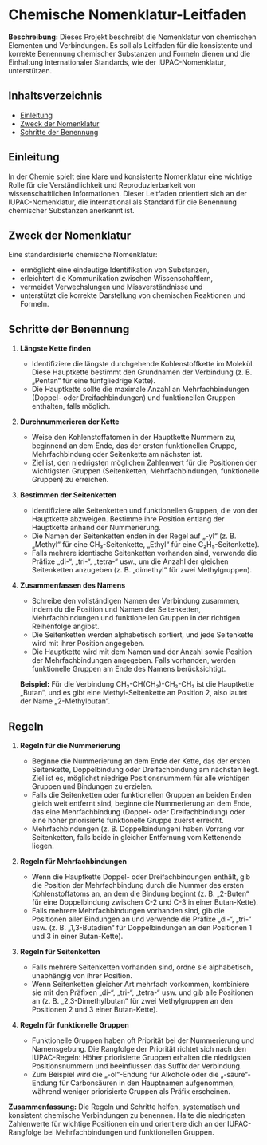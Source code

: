 # Chemische Nomenklatur-Leitfaden

**Beschreibung:** Dieses Projekt beschreibt die Nomenklatur von chemischen Elementen und Verbindungen. Es soll als Leitfaden für die konsistente und korrekte Benennung chemischer Substanzen und Formeln dienen und die Einhaltung internationaler Standards, wie der IUPAC-Nomenklatur, unterstützen.

## Inhaltsverzeichnis

- [Einleitung](#einleitung)
- [Zweck der Nomenklatur](#zweck-der-nomenklatur)
- [Schritte der Benennung](#schritte-der-benennung)


## Einleitung

In der Chemie spielt eine klare und konsistente Nomenklatur eine wichtige Rolle für die Verständlichkeit und Reproduzierbarkeit von wissenschaftlichen Informationen. Dieser Leitfaden orientiert sich an der IUPAC-Nomenklatur, die international als Standard für die Benennung chemischer Substanzen anerkannt ist.

## Zweck der Nomenklatur

Eine standardisierte chemische Nomenklatur:
- ermöglicht eine eindeutige Identifikation von Substanzen,
- erleichtert die Kommunikation zwischen Wissenschaftlern,
- vermeidet Verwechslungen und Missverständnisse und
- unterstützt die korrekte Darstellung von chemischen Reaktionen und Formeln.

## Schritte der Benennung

1. **Längste Kette finden**  
   - Identifiziere die längste durchgehende Kohlenstoffkette im Molekül. Diese Hauptkette bestimmt den Grundnamen der Verbindung (z. B. „Pentan“ für eine fünfgliedrige Kette).
   - Die Hauptkette sollte die maximale Anzahl an Mehrfachbindungen (Doppel- oder Dreifachbindungen) und funktionellen Gruppen enthalten, falls möglich.

2. **Durchnummerieren der Kette**  
   - Weise den Kohlenstoffatomen in der Hauptkette Nummern zu, beginnend an dem Ende, das der ersten funktionellen Gruppe, Mehrfachbindung oder Seitenkette am nächsten ist.
   - Ziel ist, den niedrigsten möglichen Zahlenwert für die Positionen der wichtigsten Gruppen (Seitenketten, Mehrfachbindungen, funktionelle Gruppen) zu erreichen.

3. **Bestimmen der Seitenketten**  
   - Identifiziere alle Seitenketten und funktionellen Gruppen, die von der Hauptkette abzweigen. Bestimme ihre Position entlang der Hauptkette anhand der Nummerierung.
   - Die Namen der Seitenketten enden in der Regel auf „-yl“ (z. B. „Methyl“ für eine CH₃-Seitenkette, „Ethyl“ für eine C₂H₅-Seitenkette).
   - Falls mehrere identische Seitenketten vorhanden sind, verwende die Präfixe „di-“, „tri-“, „tetra-“ usw., um die Anzahl der gleichen Seitenketten anzugeben (z. B. „dimethyl“ für zwei Methylgruppen).

4. **Zusammenfassen des Namens**  
   - Schreibe den vollständigen Namen der Verbindung zusammen, indem du die Position und Namen der Seitenketten, Mehrfachbindungen und funktionellen Gruppen in der richtigen Reihenfolge angibst.
   - Die Seitenketten werden alphabetisch sortiert, und jede Seitenkette wird mit ihrer Position angegeben.
   - Die Hauptkette wird mit dem Namen und der Anzahl sowie Position der Mehrfachbindungen angegeben. Falls vorhanden, werden funktionelle Gruppen am Ende des Namens berücksichtigt.

   **Beispiel:** Für die Verbindung CH₃-CH(CH₃)-CH₂-CH₃ ist die Hauptkette „Butan“, und es gibt eine Methyl-Seitenkette an Position 2, also lautet der Name „2-Methylbutan“.

## Regeln

1. **Regeln für die Nummerierung**  
   - Beginne die Nummerierung an dem Ende der Kette, das der ersten Seitenkette, Doppelbindung oder Dreifachbindung am nächsten liegt. Ziel ist es, möglichst niedrige Positionsnummern für alle wichtigen Gruppen und Bindungen zu erzielen.
   - Falls die Seitenketten oder funktionellen Gruppen an beiden Enden gleich weit entfernt sind, beginne die Nummerierung an dem Ende, das eine Mehrfachbindung (Doppel- oder Dreifachbindung) oder eine höher priorisierte funktionelle Gruppe zuerst erreicht.
   - Mehrfachbindungen (z. B. Doppelbindungen) haben Vorrang vor Seitenketten, falls beide in gleicher Entfernung vom Kettenende liegen.

2. **Regeln für Mehrfachbindungen**  
   - Wenn die Hauptkette Doppel- oder Dreifachbindungen enthält, gib die Position der Mehrfachbindung durch die Nummer des ersten Kohlenstoffatoms an, an dem die Bindung beginnt (z. B. „2-Buten“ für eine Doppelbindung zwischen C-2 und C-3 in einer Butan-Kette).
   - Falls mehrere Mehrfachbindungen vorhanden sind, gib die Positionen aller Bindungen an und verwende die Präfixe „di-“, „tri-“ usw. (z. B. „1,3-Butadien“ für Doppelbindungen an den Positionen 1 und 3 in einer Butan-Kette).

3. **Regeln für Seitenketten**  
   - Falls mehrere Seitenketten vorhanden sind, ordne sie alphabetisch, unabhängig von ihrer Position.
   - Wenn Seitenketten gleicher Art mehrfach vorkommen, kombiniere sie mit den Präfixen „di-“, „tri-“, „tetra-“ usw. und gib alle Positionen an (z. B. „2,3-Dimethylbutan“ für zwei Methylgruppen an den Positionen 2 und 3 einer Butan-Kette).

4. **Regeln für funktionelle Gruppen**  
   - Funktionelle Gruppen haben oft Priorität bei der Nummerierung und Namensgebung. Die Rangfolge der Priorität richtet sich nach den IUPAC-Regeln: Höher priorisierte Gruppen erhalten die niedrigsten Positionsnummern und beeinflussen das Suffix der Verbindung.
   - Zum Beispiel wird die „-ol“-Endung für Alkohole oder die „-säure“-Endung für Carbonsäuren in den Hauptnamen aufgenommen, während weniger priorisierte Gruppen als Präfix erscheinen.

**Zusammenfassung:** Die Regeln und Schritte helfen, systematisch und konsistent chemische Verbindungen zu benennen. Halte die niedrigsten Zahlenwerte für wichtige Positionen ein und orientiere dich an der IUPAC-Rangfolge bei Mehrfachbindungen und funktionellen Gruppen.
